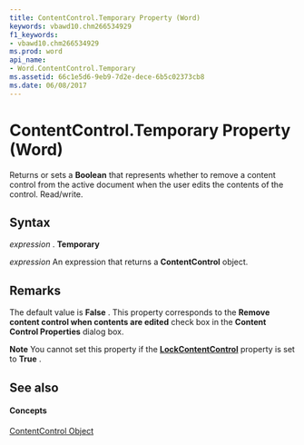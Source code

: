 ```yaml
---
title: ContentControl.Temporary Property (Word)
keywords: vbawd10.chm266534929
f1_keywords:
- vbawd10.chm266534929
ms.prod: word
api_name:
- Word.ContentControl.Temporary
ms.assetid: 66c1e5d6-9eb9-7d2e-dece-6b5c02373cb8
ms.date: 06/08/2017
---
```



# ContentControl.Temporary Property (Word)

Returns or sets a  **Boolean** that represents whether to remove a content control from the active document when the user edits the contents of the control. Read/write.


## Syntax

 _expression_ . **Temporary**

 _expression_ An expression that returns a **ContentControl** object.


## Remarks

The default value is  **False** . This property corresponds to the **Remove content control when contents are edited** check box in the **Content Control Properties** dialog box.


 **Note**  You cannot set this property if the  **[LockContentControl](Word.ContentControl.LockContentControl.md)** property is set to **True** .


## See also


#### Concepts


[ContentControl Object](Word.ContentControl.md)

